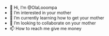 - 👋 Hi, I’m @OlaLooompa
- 👀 I’m interested in your mother
- 🌱 I’m currently learning how to get your mother
- 💞️ I’m looking to collaborate on your mother
- 📫 How to reach me give me money

<!---
OlaLooompa/OlaLooompa is a ✨ special ✨ repository because its `README.md` (this file) appears on your GitHub profile.
You can click the Preview link to take a look at your changes.
--->
